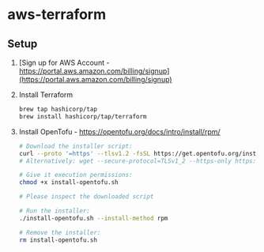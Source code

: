 # aws-terraform

## Setup

1. [Sign up for AWS Account - https://portal.aws.amazon.com/billing/signup](https://portal.aws.amazon.com/billing/signup)
1. Install Terraform

   ```sh
   brew tap hashicorp/tap
   brew install hashicorp/tap/terraform
   ```

1. Install OpenTofu - https://opentofu.org/docs/intro/install/rpm/

   ```sh
   # Download the installer script:
   curl --proto '=https' --tlsv1.2 -fsSL https://get.opentofu.org/install-opentofu.sh -o install-opentofu.sh
   # Alternatively: wget --secure-protocol=TLSv1_2 --https-only https://get.opentofu.org/install-opentofu.sh -O install-opentofu.sh

   # Give it execution permissions:
   chmod +x install-opentofu.sh

   # Please inspect the downloaded script

   # Run the installer:
   ./install-opentofu.sh --install-method rpm

   # Remove the installer:
   rm install-opentofu.sh
   ```
